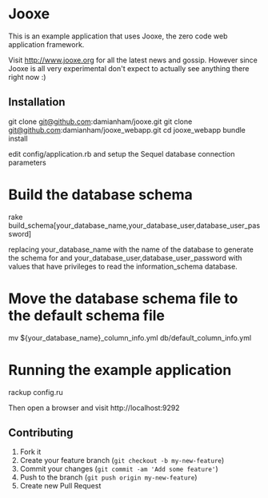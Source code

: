 Jooxe
=====

This is an example application that uses Jooxe, the zero code web application framework.  


Visit http://www.jooxe.org for all the latest news and gossip.  However since Jooxe
is all very experimental don't expect to actually see anything there right now :)

## Installation

git clone git@github.com:damianham/jooxe.git
git clone git@github.com:damianham/jooxe_webapp.git
cd jooxe_webapp
bundle install

edit config/application.rb and setup the Sequel database connection parameters

# Build the database schema

rake build_schema[your_database_name,your_database_user,database_user_password]

replacing your_database_name with the name of the database to generate the schema for and 
your_database_user,database_user_password with values that
have privileges to read the information_schema database.

# Move the database schema file to the default schema file
mv ${your_database_name}_column_info.yml db/default_column_info.yml


# Running the example application

rackup config.ru

Then open a browser and visit http://localhost:9292

## Contributing

1. Fork it
2. Create your feature branch (`git checkout -b my-new-feature`)
3. Commit your changes (`git commit -am 'Add some feature'`)
4. Push to the branch (`git push origin my-new-feature`)
5. Create new Pull Request
